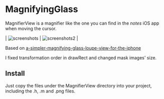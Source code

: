 # MagnifyingGlass

MagnifierView is a magnifier like the one you can find in the _notes_ iOS app when moving the cursor.

| ![screenshots](http://git.oschina.net/rhcad/iOS-MagnifierGlass/raw/master/screenshot/screenshot.png) | ![screenshots2](http://git.oschina.net/rhcad/iOS-MagnifierGlass/raw/master/screenshot/magnifier.gif) |

Based on [a-simpler-magnifying-glass-loupe-view-for-the-iphone](http://stackoverflow.com/questions/13330975/how-to-add-a-magnifier-to-custom-control)

I fixed transformation order in drawRect and changed mask images' size.

## Install

Just copy the files under the MagnifierView directory into your project, including the .h, .m and .png files.
